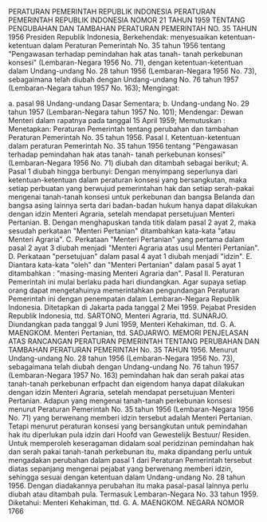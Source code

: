  PERATURAN PEMERINTAH REPUBLIK INDONESIA PERATURAN PEMERINTAH REPUBLIK INDONESIA NOMOR 21 TAHUN 1959 TENTANG PENGUBAHAN DAN TAMBAHAN PERATURAN PEMERINTAH NO. 35 TAHUN 1956 Presiden Republik Indonesia, Berkehendak: menyesuaikan ketentuan-ketentuan dalam Peraturan Pemerintah No. 35 tahun 1956 tentang "Pengawasan terhadap pemindahan hak atas tanah- tanah perkebunan konsesi" (Lembaran-Negara 1956 No. 71), dengan ketentuan-ketentuan dalam Undang-undang No. 28 tahun 1956 (Lembaran-Negara 1956 No. 73), sebagaimana telah diubah dengan Undang-undang No. 76 tahun 1957 (Lembaran-Negara tahun 1957 No. 163);
Mengingat:

a. pasal 98 Undang-undang Dasar Sementara;
b. Undang-undang No. 29 tahun 1957 (Lembaran-Negara tahun 1957 No. 101); Mendengar: Dewan Menteri dalam rapatnya pada tanggal 15 April 1959; Memutuskan : Menetapkan: Peraturan Pemerintah tentang perubahan dan tambahan Peraturan Pemerintah No. 35 tahun 1956. Pasal I. Ketentuan-ketentuan dalam peraturan Pemerintah No. 35 tahun 1956 tentang "Pengawasan terhadap pemindahan hak atas tanah- tanah perkebunan konsesi" (Lembaran-Negara 1956 No. 71) diubah dan ditambah sebagai berikut; A. Pasal 1 diubah hingga berbunyi: Dengan menyimpang seperlunya dari ketentuan-ketentuan dalam peraturan konsesi yang bersangkutan, maka setiap perbuatan yang berwujud pemerintahan hak dan setiap serah-pakai mengenai tanah-tanah konsesi untuk perkebunan dan bangsa Belanda dan bangsa asing lainnya serta dari badan-badan hukum hanya dapat dilakukan dengan idzin Menteri Agraria, setelah mendapat persetujuan Menteri Pertanian. B. Dengan menghapuskan tanda titik dalam pasal 2 ayat 2, maka sesudah perkataan "Menteri Pertanian" ditambahkan kata-kata "atau Menteri Agraria". C. Perkataan "Menteri Pertanian" yang pertama dalam pasal 2 ayat 3 diubah menjadi "Menteri Agraria atas usul Menteri Pertanian". D. Perkataan "persetujuan" dalam pasal 4 ayat 1 diubah menjadi "idzin". E. Diantara kata-kata "oleh" dan "Menteri Pertanian" dalam pasal 5 ayat 1 ditambahkan : "masing-masing Menteri Agraria dan". Pasal II. Peraturan Pemerintah ini mulai berlaku pada hari diundangkan. Agar supaya setiap orang dapat mengetahuinya memerintahkan pengundangan Peraturan Pemerintah ini dengan penempatan dalam Lembaran-Negara Republik Indonesia. Ditetapkan di Jakarta pada tanggal 2 Mei 1959. Pejabat Presiden Republik Indonesia, ttd. SARTONO, Menteri Agraria, ttd. SUNARJO. Diundangkan pada tanggal 9 Juni 1959, Menteri Kehakiman, ttd. G. A. MAENGKOM. Menteri Pertanian, ttd. SADJARWO. MEMORI PENJELASAN ATAS RANCANGAN PERATURAN PEMERINTAH TENTANG PERUBAHAN DAN TAMBAHAN PERATURAN PEMERINTAH No. 35 TAHUN 1956. Menurut Undang-undang No. 28 tahun 1956 (Lembaran-Negara 1956 No. 73), sebagaimana telah diubah dengan Undang-undang No. 76 tahun 1957 (Lembaran-Negara 1957 No. 163) pemindahan hak dan serah pakai atas tanah-tanah perkebunan erfpacht dan eigendom hanya dapat dilakukan dengan idzin Menteri Agraria, setelah mendapat persetujuan Menteri Pertanian. Adapun yang mengenai tanah-tanah perkebunan konsesi menurut Peraturan Pemerintah No. 35 tahun 1956 (Lembaran-Negara 1956 No. 71) yang berwenang memberi idzin tersebut adalah Menteri Pertanian. Tetapi menurut peraturan konsesi yang bersangkutan untuk pemindahan hak itu diperlukan pula idzin dari Hoofd van Gewestelijk Bestuur/ Residen. Untuk memperoleh keseragaman didalam soal peridzinan pemindahan hak dan serah pakai tanah-tanah perkebunan itu, maka dipandang perlu untuk mengadakan perubahan dalam pasal 1 dari Peraturan Pemerintah tersebut diatas sepanjang mengenai pejabat yang berwenang memberi idzin, sehingga sesuai dengan ketentuan dalam Undang-undang No. 28 tahun 1956. Dengan diadakannya perubahan itu maka pasal-pasal lainnya perlu diubah atau ditambah pula. Termasuk Lembaran-Negara No. 33 tahun 1959. Diketahui: Menteri Kehakiman, ttd. G. A. MAENGKOM. NEGARA NOMOR 1766